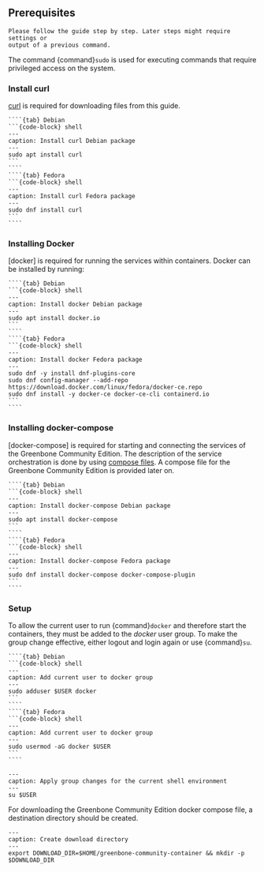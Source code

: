 ## Prerequisites

```{note}
Please follow the guide step by step. Later steps might require settings or
output of a previous command.
```

The command {command}`sudo` is used for executing commands that require privileged
access on the system.

### Install curl

[curl](https://curl.se/) is required for downloading files from this guide.


`````{tabs}
````{tab} Debian
```{code-block} shell
---
caption: Install curl Debian package
---
sudo apt install curl
```
````
````{tab} Fedora
```{code-block} shell
---
caption: Install curl Fedora package
---
sudo dnf install curl
```
````
`````

### Installing Docker

[docker] is required for running the services within containers. Docker can be
installed by running:

`````{tabs}
````{tab} Debian
```{code-block} shell
---
caption: Install docker Debian package
---
sudo apt install docker.io
```
````
````{tab} Fedora
```{code-block} shell
---
caption: Install docker Fedora package
---
sudo dnf -y install dnf-plugins-core
sudo dnf config-manager --add-repo https://download.docker.com/linux/fedora/docker-ce.repo
sudo dnf install -y docker-ce docker-ce-cli containerd.io
```
````
`````

### Installing docker-compose

[docker-compose] is required for starting and connecting the services of the
Greenbone Community Edition. The description of the service orchestration is
done by using [compose files](https://docs.docker.com/compose/compose-file/).
A compose file for the Greenbone Community Edition is provided later on.

`````{tabs}
````{tab} Debian
```{code-block} shell
---
caption: Install docker-compose Debian package
---
sudo apt install docker-compose
```
````
````{tab} Fedora
```{code-block} shell
---
caption: Install docker-compose Fedora package
---
sudo dnf install docker-compose docker-compose-plugin
```
````
`````
### Setup

To allow the current user to run {command}`docker` and therefore start the
containers, they must be added to the *docker* user group. To make the group change
effective, either logout and login again or use {command}`su`.

`````{tabs}
````{tab} Debian
```{code-block} shell
---
caption: Add current user to docker group
---
sudo adduser $USER docker
```
````
````{tab} Fedora
```{code-block} shell
---
caption: Add current user to docker group
---
sudo usermod -aG docker $USER
```
````
`````


```{code-block} shell
---
caption: Apply group changes for the current shell environment
---
su $USER
```

For downloading the Greenbone Community Edition docker compose file, a
destination directory should be created.

```{code-block} shell
---
caption: Create download directory
---
export DOWNLOAD_DIR=$HOME/greenbone-community-container && mkdir -p $DOWNLOAD_DIR
```

